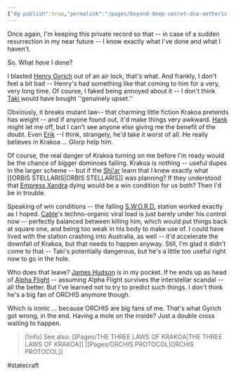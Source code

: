 ```yaml
---
{"dg-publish":true,"permalink":"/pages/beyond-deep-secret-dna-aetheric-match-only/","dgShowLocalGraph":true}
---
```



Once again, I'm keeping this private record so that -- in case of a sudden resurrection in my near future -- I know exactly what I've done and what I haven't. 

So. What *have* I done? 

I blasted [Henry Gyrich](https://marvel.fandom.com/wiki/Henry_Gyrich_(Earth-616)) out of an air lock, that's what. And frankly, I don't feel a bit bad -- Henry's had something like that coming to him for a very, very long time. Of course, I faked being annoyed about it -- I don't think [Taki ](https://marvel.fandom.com/wiki/Wiz_Kid)would have bought ''genuinely upset.'' 

Obviously, it breaks mutant law-- that charming little fiction Krakoa pretends has weight -- and if anyone found out, it'd make things very awkward. [Hank](https://x-men.fandom.com/wiki/Beast) might let me off, but I can't see anyone else giving me the benefit of the doubt. Even [Erik](https://x-men.fandom.com/wiki/Magneto) --I think, strangely, he'd take it worst of all. He really believes in Krakoa ... Glorp help him. 

Of course, the real danger of Krakoa turning on me before I'm ready would be the chance of bigger dominoes falling. Krakoa is nothing -- useful dupes in the larger scheme -- but if the [Shi'ar](https://x-men.fandom.com/wiki/Shi%27ar) learn that I knew exactly what [[ORBIS STELLARIS\|ORBIS STELLARIS]] was planning? If they understood that [Empress Xandra](https://marvel.fandom.com/wiki/Xandra) dying would be a win condition for us both? Then I'd be in trouble. 

Speaking of win conditions -- the falling [S.W.O.R.D.](https://marvel.fandom.com/wiki/S.W.O.R.D.) station worked exactly as I hoped. [Cable](https://x-men.fandom.com/wiki/Cable)'s techno-organic viral load is just barely under his control now -- perfectly balanced between killing him, which would put things back at square one, and being too weak in his body to make use of. I could have lived with the station crashing into Australia, as well -- it'd accelerate the downfall of Krakoa, but that needs to happen anyway. Still, I'm glad it didn't come to that -- Taki's potentially dangerous, but he's a little too useful right now to go in the hole. 

Who does that leave? [James Hudson](https://marvel.fandom.com/wiki/James_Hudson_(Earth-616)) is in my pocket. If he ends up as head of [Alpha Flight](https://marvel.fandom.com/wiki/Alpha_Flight_(Earth-616)) -- assuming Alpha Flight survives the interstellar scandal -- all the better. But I've learned not to try to predict such things. I don't think he's a big fan of ORCHIS anymore though. 

Which is ironic ... because ORCHIS are big fans of me. That's what Gyrich got wrong, in the end. Having a mole on the inside? Just a double cross waiting to happen. 

>[!info] See also:
>[[Pages/THE THREE LAWS OF KRAKOA\|THE THREE LAWS OF KRAKOA]]
>[[Pages/ORCHIS PROTOCOL\|ORCHIS PROTOCOL]]

#statecraft 